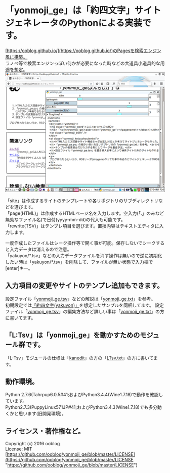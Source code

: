 # 「yonmoji_ge」は「約四文字」サイトジェネレータのPythonによる実装です。

[https://ooblog.github.io/](https://ooblog.github.io/)のPagesを検索エンジン風に構築。  
ラノベ等で検索エンジンっぽい何かが必要になった時などの大道具小道具的な用途を想定。
![yonmoji_ge_cap](yonmoji_ge_cap.png "yonmoji_ge")  

「site」は作成するサイトのテンプレートや各リポジトリのサブディレクトリなどを選びます。  
「page&#40;HTML&#41;」は作成するHTMLページ名を入力します。空入力&#40;「.」のみなど無効なファイル名&#41;で日付&#40;yyyy-mm-dd&#41;の代入も可能です。  
「rewrite&#40;TSV&#41;」はテンプレ項目を選びます。置換内容はテキストエディタに入力します。  

一度作成したファイルはシーク操作等で開く事が可能。保存しないでシークすると入力データは消えるので注意。  
「yakuyon/&#42;.tsv」などの入力データファイルを消す操作は無いので逆に初期化したい時は「yakuyon/&#42;.tsv」を削除して、ファイルが無い状態で入力欄で&#91;enter&#93;キー。  

## 入力項目の変更やサイトのテンプレ追加もできます。

設定ファイル「[yonmoji_ge.tsv](yonmoji_ge.tsv)」などの解説は「[yonmoji_ge.txt](yonmoji_ge.txt)」を参考。  
初期設定では[「約四文字&#40;yakuyon&#41;」](https://ooblog.github.io/)を想定したサンプルを同梱してます。
設定ファイル「[yonmoji_ge.tsv](yonmoji_ge.tsv)」の編集方法など詳しい事は「[yonmoji_ge.txt](yonmoji_ge.txt)」の方に書いてます。  


## 「L:Tsv」は「yonmoji_ge」を動かすためのモジュール群です。

「L&#58;Tsv」モジュールの仕様は「[kanedit](https://github.com/ooblog/LTsv10kanedit)」の方の「[LTsv.txt](https://github.com/ooblog/LTsv10kanedit/blob/master/LTsv.txt)」の方に書いてます。  


## 動作環境。

Python 2.7.6&#40;Tahrpup6.0.5#41;およびPython3.4.4&#40;Wine1.7.18&#41;で動作を確認しています。  
Python2.7.3&#40;PuppyLinux571JP#41;およびPython3.4.3&#40;Wine1.7.18&#41;でも多分動くかと思います&#40;旧開発環境&#41;。  


## ライセンス・著作権など。

Copyright (c) 2016 ooblog  
License: MIT  
[https://github.com/ooblog/yonmoji_ge/blob/master/LICENSE](https://github.com/ooblog/yonmoji_ge/blob/master/LICENSE "https://github.com/ooblog/yonmoji_ge/blob/master/LICENSE")  
